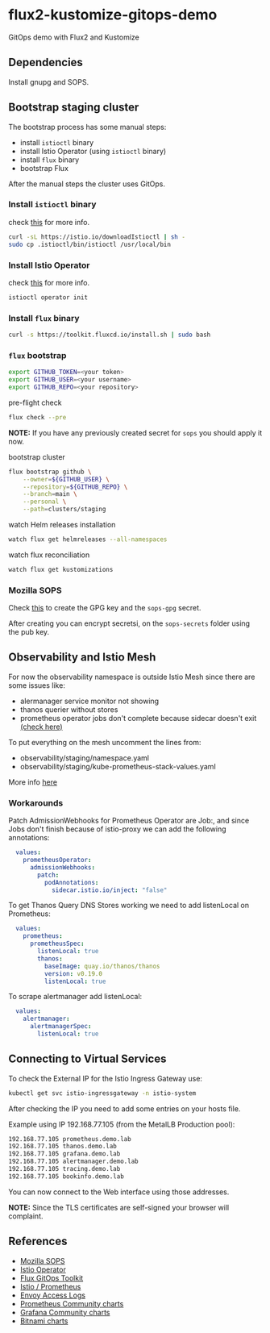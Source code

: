 # flux2-kustomize-gitops-demo

GitOps demo with Flux2 and Kustomize

## Dependencies

Install gnupg and SOPS.

## Bootstrap staging cluster

The bootstrap process has some manual steps:

* install `istioctl` binary
* install Istio Operator (using `istioctl` binary)
* install `flux` binary
* bootstrap Flux

After the manual steps the cluster uses GitOps.

### Install `istioctl` binary

check [this](https://istio.io/latest/docs/ops/diagnostic-tools/istioctl/) for more info.

```bash
curl -sL https://istio.io/downloadIstioctl | sh -
sudo cp .istioctl/bin/istioctl /usr/local/bin
```

### Install Istio Operator

check [this](https://istio.io/latest/docs/setup/install/operator/) for more info.

```bash
istioctl operator init
```

### Install `flux` binary

```bash
curl -s https://toolkit.fluxcd.io/install.sh | sudo bash
```

### `flux` bootstrap

```bash
export GITHUB_TOKEN=<your token>
export GITHUB_USER=<your username>
export GITHUB_REPO=<your repository>
```

pre-flight check

```bash
flux check --pre
```

**NOTE:** If you have any previously created secret for `sops` you should apply it now.

bootstrap cluster

```bash
flux bootstrap github \
    --owner=${GITHUB_USER} \
    --repository=${GITHUB_REPO} \
    --branch=main \
    --personal \
    --path=clusters/staging
```

watch Helm releases installation

```bash
watch flux get helmreleases --all-namespaces
```

watch flux reconciliation

```bash
watch flux get kustomizations
```

### Mozilla SOPS

Check [this](https://toolkit.fluxcd.io/guides/mozilla-sops/) to create the GPG key and the `sops-gpg` secret.

After creating you can encrypt secretsi, on the `sops-secrets` folder using the pub key.

## Observability and Istio Mesh

For now the observability namespace is outside Istio Mesh since there are some
issues like:

* alermanager service monitor not showing
* thanos querier without stores
* prometheus operator jobs don't complete because sidecar doesn't exit [(check here)](https://medium.com/redbox-techblog/handling-istio-sidecars-in-kubernetes-jobs-c392661c4af7)

To put everything on the mesh uncomment the lines from:

* observability/staging/namespace.yaml
* observability/staging/kube-prometheus-stack-values.yaml

More info [here](https://istio.io/latest/docs/ops/integrations/prometheus/)

### Workarounds

Patch AdmissionWebhooks for Prometheus Operator are Job:, and since Jobs don't
finish because of istio-proxy we can add the following annotations:

```yaml
  values:
    prometheusOperator:
      admissionWebhooks:
        patch:
          podAnnotations:
            sidecar.istio.io/inject: "false"
```

To get Thanos Query DNS Stores working we need to add listenLocal on Prometheus:

```yaml
  values:
    prometheus:
      prometheusSpec:
        listenLocal: true
        thanos:
          baseImage: quay.io/thanos/thanos
          version: v0.19.0
          listenLocal: true
```

To scrape alertmanager add listenLocal:

```yaml
  values:
    alertmanager:
      alertmanagerSpec:
        listenLocal: true
```

## Connecting to Virtual Services

To check the External IP for the Istio Ingress Gateway use:

```bash
kubectl get svc istio-ingressgateway -n istio-system
```

After checking the IP you need to add some entries on your hosts file.

Example using IP 192.168.77.105 (from the MetalLB Production pool):

```bash
192.168.77.105 prometheus.demo.lab
192.168.77.105 thanos.demo.lab
192.168.77.105 grafana.demo.lab
192.168.77.105 alertmanager.demo.lab
192.168.77.105 tracing.demo.lab
192.168.77.105 bookinfo.demo.lab
```

You can now connect to the Web interface using those addresses.

**NOTE:** Since the TLS certificates are self-signed your browser will complaint.

## References

* [Mozilla SOPS](https://toolkit.fluxcd.io/guides/mozilla-sops/#gitops-workflow)
* [Istio Operator](https://istio.io/latest/docs/setup/install/operator/)
* [Flux GitOps Toolkit](https://toolkit.fluxcd.io/)
* [Istio / Prometheus](https://istio.io/latest/docs/ops/integrations/prometheus/)
* [Envoy Access Logs](https://istio.io/latest/docs/tasks/observability/logs/access-log/)
* [Prometheus Community charts](https://github.com/prometheus-community/helm-charts)
* [Grafana Community charts](https://github.com/grafana/helm-charts)
* [Bitnami charts](https://github.com/bitnami/charts)
